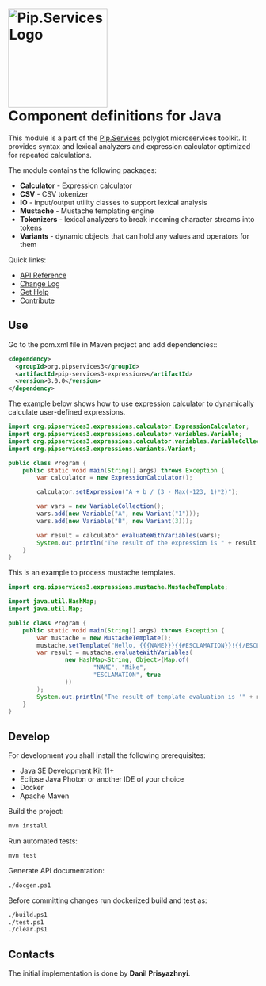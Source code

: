 # <img src="https://uploads-ssl.webflow.com/5ea5d3315186cf5ec60c3ee4/5edf1c94ce4c859f2b188094_logo.svg" alt="Pip.Services Logo" width="200"> <br/> Component definitions for Java

This module is a part of the [Pip.Services](http://pipservices.org) polyglot microservices toolkit.
It provides syntax and lexical analyzers and expression calculator optimized for repeated calculations.

The module contains the following packages:
- **Calculator** - Expression calculator
- **CSV** - CSV tokenizer
- **IO** - input/output utility classes to support lexical analysis
- **Mustache** - Mustache templating engine
- **Tokenizers** - lexical analyzers to break incoming character streams into tokens
- **Variants** - dynamic objects that can hold any values and operators for them

<a name="links"></a> Quick links:

* [API Reference](https://pip-services3-java.github.io/pip-services3-expressions-java/)
* [Change Log](CHANGELOG.md)
* [Get Help](http://docs.pipservices.org/get_help/)
* [Contribute](http://docs.pipservices.org/contribute/)

## Use

Go to the pom.xml file in Maven project and add dependencies::
```xml
<dependency>
  <groupId>org.pipservices3</groupId>
  <artifactId>pip-services3-expressions</artifactId>
  <version>3.0.0</version>
</dependency>
```

The example below shows how to use expression calculator to dynamically
calculate user-defined expressions.

```java
import org.pipservices3.expressions.calculator.ExpressionCalculator;
import org.pipservices3.expressions.calculator.variables.Variable;
import org.pipservices3.expressions.calculator.variables.VariableCollection;
import org.pipservices3.expressions.variants.Variant;

public class Program {
    public static void main(String[] args) throws Exception {
        var calculator = new ExpressionCalculator();

        calculator.setExpression("A + b / (3 - Max(-123, 1)*2)");

        var vars = new VariableCollection();
        vars.add(new Variable("A", new Variant("1")));
        vars.add(new Variable("B", new Variant(3)));

        var result = calculator.evaluateWithVariables(vars);
        System.out.println("The result of the expression is " + result.getAsString());
    }
}

```

This is an example to process mustache templates.


```java
import org.pipservices3.expressions.mustache.MustacheTemplate;

import java.util.HashMap;
import java.util.Map;

public class Program {
    public static void main(String[] args) throws Exception {
        var mustache = new MustacheTemplate();
        mustache.setTemplate("Hello, {{{NAME}}}{{#ESCLAMATION}}!{{/ESCLAMATION}}{{#unless ESCLAMATION}}.{{/unless}}");
        var result = mustache.evaluateWithVariables(
                new HashMap<String, Object>(Map.of(
                        "NAME", "Mike",
                        "ESCLAMATION", true
                ))
        );
        System.out.println("The result of template evaluation is '" + result + "'");
    }
}

```

## Develop

For development you shall install the following prerequisites:
* Java SE Development Kit 11+
* Eclipse Java Photon or another IDE of your choice
* Docker
* Apache Maven

Build the project:
```bash
mvn install
```

Run automated tests:
```bash
mvn test
```

Generate API documentation:
```bash
./docgen.ps1
```

Before committing changes run dockerized build and test as:
```bash
./build.ps1
./test.ps1
./clear.ps1
```

## Contacts

The initial implementation is done by **Danil Prisyazhnyi**.
